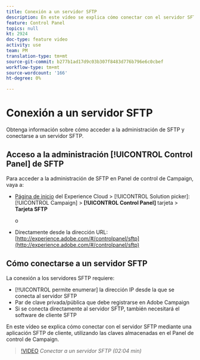 ```yaml
---
title: Conexión a un servidor SFTP
description: En este vídeo se explica cómo conectar con el servidor SFTP mediante una aplicación SFTP de cliente, utilizando las claves almacenadas en el Panel de control de Campaign.
feature: Control Panel
topics: null
kt: 2924
doc-type: feature video
activity: use
team: PM
translation-type: tm+mt
source-git-commit: b277b1ad17d9c03b307f8483d776b796e6c0cbef
workflow-type: tm+mt
source-wordcount: '166'
ht-degree: 0%

---
```



# Conexión a un servidor SFTP

Obtenga información sobre cómo acceder a la administración de SFTP y conectarse a un servidor SFTP.

## Acceso a la administración [!UICONTROL Control Panel] de SFTP

Para acceder a la administración de SFTP en Panel de control de Campaign, vaya a:

* [Página de inicio](https://experience.adobe.com/#/home) del Experience Cloud > [!UICONTROL Solution picker]: [!UICONTROL Campaign] > **[!UICONTROL Control Panel]** tarjeta > **Tarjeta SFTP**

   o
* Directamente desde la dirección URL: [http://experience.adobe.com/#/controlpanel/sftp](http://experience.adobe.com/#/controlpanel/sftp)

## Cómo conectarse a un servidor SFTP

La conexión a los servidores SFTP requiere:

* [!!UICONTROL permite enumerar] la dirección IP desde la que se conecta al servidor SFTP
* Par de clave privada/pública que debe registrarse en Adobe Campaign
* Si se conecta directamente al servidor SFTP, también necesitará el software de cliente SFTP

En este vídeo se explica cómo conectar con el servidor SFTP mediante una aplicación SFTP de cliente, utilizando las claves almacenadas en el Panel de control de Campaign.

>[!VIDEO](https://video.tv.adobe.com/v/27263?quality=12)
*Conectar a un servidor SFTP (02:04 min)*
